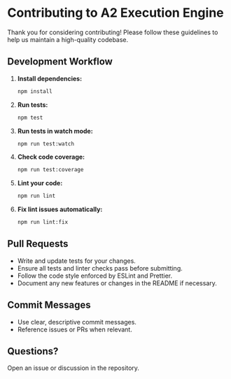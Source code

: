 # Contributing to A2 Execution Engine

Thank you for considering contributing! Please follow these guidelines to help us maintain a high-quality codebase.

## Development Workflow

1. **Install dependencies:**
   ```bash
   npm install
   ```
2. **Run tests:**
   ```bash
   npm test
   ```
3. **Run tests in watch mode:**
   ```bash
   npm run test:watch
   ```
4. **Check code coverage:**
   ```bash
   npm run test:coverage
   ```
5. **Lint your code:**
   ```bash
   npm run lint
   ```
6. **Fix lint issues automatically:**
   ```bash
   npm run lint:fix
   ```

## Pull Requests
- Write and update tests for your changes.
- Ensure all tests and linter checks pass before submitting.
- Follow the code style enforced by ESLint and Prettier.
- Document any new features or changes in the README if necessary.

## Commit Messages
- Use clear, descriptive commit messages.
- Reference issues or PRs when relevant.

## Questions?
Open an issue or discussion in the repository.

